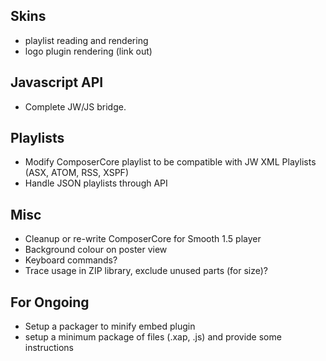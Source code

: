 Skins
-----
* playlist reading and rendering
* logo plugin rendering (link out)

Javascript API
--------------
* Complete JW/JS bridge.

Playlists
---------
* Modify ComposerCore playlist to be compatible with JW XML Playlists (ASX, ATOM, RSS, XSPF)
* Handle JSON playlists through API

Misc
----
* Cleanup or re-write ComposerCore for Smooth 1.5 player
* Background colour on poster view
* Keyboard commands?
* Trace usage in ZIP library, exclude unused parts (for size)?


For Ongoing
-----------
* Setup a packager to minify embed plugin
* setup a minimum package of files (.xap, .js) and provide some instructions
